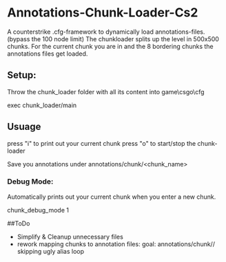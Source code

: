 # Annotations-Chunk-Loader-Cs2
A counterstrike .cfg-framework to dynamically load annotations-files. (bypass the 100 node limit)
The chunkloader splits up the level in 500x500 chunks. For the current chunk you are in and the 8 bordering chunks the annotations files get loaded.

## Setup:
Throw the chunk_loader folder with all its content into game\csgo\cfg

exec chunk_loader/main

## Usuage

press "i" to print out your current chunk
press "o" to start/stop the chunk-loader

Save you annotations under annotations/chunk/<chunk_name>

### Debug Mode: 
Automatically prints out your current chunk when you enter a new chunk.

chunk_debug_mode 1 

##ToDo
- Simplify & Cleanup unnecessary files
- rework mapping chunks to annotation files:
  goal: annotations/chunk/<mapname>/<x y>
  skipping ugly alias loop
